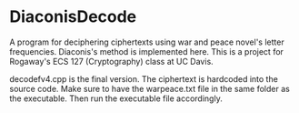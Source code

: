 # DiaconisDecode
A program for deciphering ciphertexts using war and peace novel's letter frequencies. Diaconis's method is implemented here. This is a project for Rogaway's ECS 127 (Cryptography) class at UC Davis.

decodefv4.cpp is the final version. The ciphertext is hardcoded into the source code. Make sure to have the warpeace.txt file in the same folder as the executable. Then run the executable file accordingly. 
